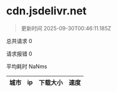 
  # cdn.jsdelivr.net

  > 更新时间 2025-09-30T00:46:11.185Z
  
  总共请求 0

  请求报错 0

  平均耗时 NaNms

|城市|ip|下载大小|速度|
|-----|----------|---|---|

  